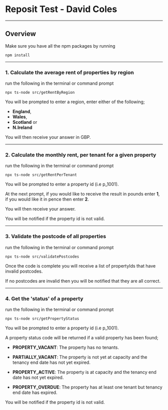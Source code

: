 # Reposit Test - David Coles
***
## Overview
Make sure you have all the npm packages by running
```
npm install
```
***
### 1. Calculate the average rent of properties by region
run the following in the terminal or command prompt
```
npx ts-node src/getRentByRegion
```
You will be prompted to enter a region, enter either of the following;
+ **England**,
+ **Wales**,
+ **Scotland** or
+ **N.Ireland**

You will then receive your answer in GBP. 
***
### 2. Calculate the monthly rent, per tenant for a given property
run the following in the terminal or command prompt
```
npx ts-node src/getRentPerTenant
```
You will be prompted to enter a property id (i.e p_1001).

At the next prompt, if you would like to receive the result in pounds enter **1**, if you would like it in pence then enter **2**. 

You will then receive your answer.

You will be notified if the property id is not valid.
***
### 3. Validate the postcode of all properties
run the following in the terminal or command prompt
```
npx ts-node src/validatePostcodes
```
Once the code is complete you will receive a list of propertyIds that have invalid postcodes.

If no postcodes are invalid then you will be notified that they are all correct.
***
### 4. Get the 'status' of a property
run the following in the terminal or command prompt
```
npx ts-node src/getPropertyStatus
```
You will be prompted to enter a property id (i.e p_1001).

A property status code will be returned if a valid property has been found;
- **PROPERTY_VACANT**: The property has no tenants.

- **PARTIALLY_VACANT**: The property is not yet at capacity and the tenancy end date has not yet expired.

- **PROPERTY_ACTIVE**: The property is at capacity and the tenancy end date has not yet expired.

- **PROPERTY_OVERDUE**: The property has at least one tenant but tenancy end date has expired.

You will be notified if the property id is not valid.